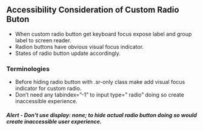 ## Accessibility Consideration of Custom Radio Buton

* When custom radio button get keyboard focus expose label and group label to screen reader.
* Radion buttons have obvious visual focus indicator.
* States of radio button update accordingly.

### Terminologies
* Before hiding radio button with .sr-only class make add visual focus indicator for custom radio.
* Don’t need any tabindex=”-1” to input type=” radio” doing so create inaccessible experience.
##### Alert - Don't use display: none; to hide actual radio button doing so would create inaccessible user experience.
